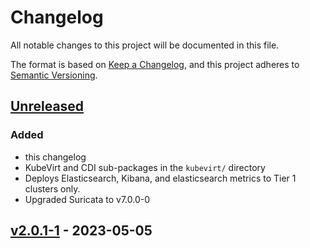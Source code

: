 # Changelog

All notable changes to this project will be documented in this file.

The format is based on [Keep a Changelog](https://keepachangelog.com/en/1.1.0/),
and this project adheres to [Semantic Versioning](https://semver.org/spec/v2.0.0.html).

## [Unreleased]

### Added

- this changelog
- KubeVirt and CDI sub-packages in the `kubevirt/` directory
- Deploys Elasticsearch, Kibana, and elasticsearch metrics to Tier 1 clusters only.
- Upgraded Suricata to v7.0.0-0

## [v2.0.1-1] - 2023-05-05

 
[unreleased]: https://github.com/naps-dev/dco-core/compare/v2.0.1-1...HEAD
<!-- [0.5.0]: https://github.com/naps-dev/dco-core/compare/v2.0.1-1...v2.0.1-2 -->
[v2.0.1-1]: https://github.com/naps-dev/dco-core/releases/tag/v2.0.1-1
